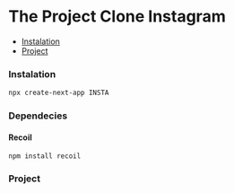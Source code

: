 # The Project Clone Instagram

* [Instalation](#nstalation)
* [Project](#Project)


### Instalation

~~~bash
npx create-next-app INSTA

~~~

### Dependecies

#### Recoil

~~~node
npm install recoil
~~~

### Project
